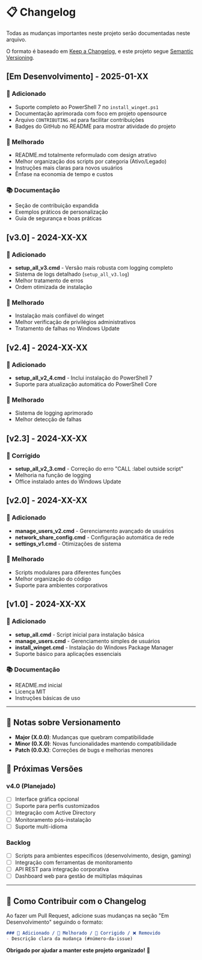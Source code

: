 # 📋 Changelog

Todas as mudanças importantes neste projeto serão documentadas neste arquivo.

O formato é baseado em [Keep a Changelog](https://keepachangelog.com/pt-BR/1.0.0/),
e este projeto segue [Semantic Versioning](https://semver.org/spec/v2.0.0.html).

## [Em Desenvolvimento] - 2025-01-XX

### 🚀 Adicionado
- Suporte completo ao PowerShell 7 no `install_winget.ps1`
- Documentação aprimorada com foco em projeto opensource
- Arquivo `CONTRIBUTING.md` para facilitar contribuições
- Badges do GitHub no README para mostrar atividade do projeto

### 🔧 Melhorado  
- README.md totalmente reformulado com design atrativo
- Melhor organização dos scripts por categoria (Ativo/Legado)
- Instruções mais claras para novos usuários
- Ênfase na economia de tempo e custos

### 📚 Documentação
- Seção de contribuição expandida
- Exemplos práticos de personalização
- Guia de segurança e boas práticas

## [v3.0] - 2024-XX-XX

### 🚀 Adicionado
- **setup_all_v3.cmd** - Versão mais robusta com logging completo
- Sistema de logs detalhado (`setup_all_v3.log`)
- Melhor tratamento de erros
- Ordem otimizada de instalação

### 🔧 Melhorado
- Instalação mais confiável do winget
- Melhor verificação de privilégios administrativos
- Tratamento de falhas no Windows Update

## [v2.4] - 2024-XX-XX

### 🚀 Adicionado
- **setup_all_v2_4.cmd** - Inclui instalação do PowerShell 7
- Suporte para atualização automática do PowerShell Core

### 🔧 Melhorado
- Sistema de logging aprimorado
- Melhor detecção de falhas

## [v2.3] - 2024-XX-XX

### 🐛 Corrigido
- **setup_all_v2_3.cmd** - Correção do erro "CALL :label outside script"
- Melhoria na função de logging
- Office instalado antes do Windows Update

## [v2.0] - 2024-XX-XX

### 🚀 Adicionado
- **manage_users_v2.cmd** - Gerenciamento avançado de usuários
- **network_share_config.cmd** - Configuração automática de rede
- **settings_v1.cmd** - Otimizações de sistema

### 🔧 Melhorado
- Scripts modulares para diferentes funções
- Melhor organização do código
- Suporte para ambientes corporativos

## [v1.0] - 2024-XX-XX

### 🚀 Adicionado
- **setup_all.cmd** - Script inicial para instalação básica
- **manage_users.cmd** - Gerenciamento simples de usuários
- **install_winget.cmd** - Instalação do Windows Package Manager
- Suporte básico para aplicações essenciais

### 📚 Documentação
- README.md inicial
- Licença MIT
- Instruções básicas de uso

---

## 📝 Notas sobre Versionamento

- **Major (X.0.0)**: Mudanças que quebram compatibilidade
- **Minor (0.X.0)**: Novas funcionalidades mantendo compatibilidade  
- **Patch (0.0.X)**: Correções de bugs e melhorias menores

## 🎯 Próximas Versões

### v4.0 (Planejado)
- [ ] Interface gráfica opcional
- [ ] Suporte para perfis customizados
- [ ] Integração com Active Directory
- [ ] Monitoramento pós-instalação
- [ ] Suporte multi-idioma

### Backlog
- [ ] Scripts para ambientes específicos (desenvolvimento, design, gaming)
- [ ] Integração com ferramentas de monitoramento
- [ ] API REST para integração corporativa
- [ ] Dashboard web para gestão de múltiplas máquinas

---

## 🤝 Como Contribuir com o Changelog

Ao fazer um Pull Request, adicione suas mudanças na seção "Em Desenvolvimento" seguindo o formato:

```markdown
### 🚀 Adicionado / 🔧 Melhorado / 🐛 Corrigido / ❌ Removido
- Descrição clara da mudança (#número-da-issue)
```

**Obrigado por ajudar a manter este projeto organizado!** 🙏
